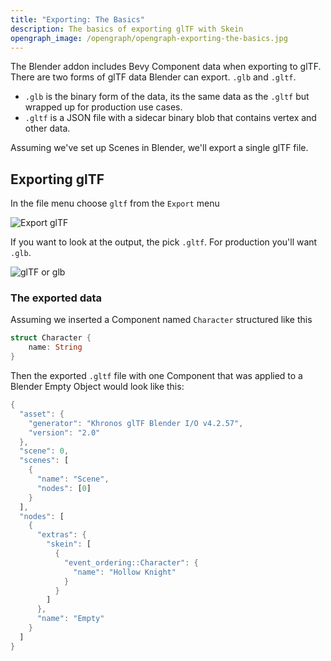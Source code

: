 ```yaml
---
title: "Exporting: The Basics"
description: The basics of exporting glTF with Skein
opengraph_image: /opengraph/opengraph-exporting-the-basics.jpg
---
```


The Blender addon includes Bevy Component data when exporting to glTF.
There are two forms of glTF data Blender can export. `.glb` and `.gltf`.

- `.glb` is the binary form of the data, its the same data as the `.gltf` but wrapped up for production use cases.
- `.gltf` is a JSON file with a sidecar binary blob that contains vertex and other data.

Assuming we've set up Scenes in Blender, we'll export a single glTF file.

## Exporting glTF

In the file menu choose `gltf` from the `Export` menu

![Export glTF](/images/the-blender-addon/export-menu.avif)

If you want to look at the output, the pick `.gltf`. For production you'll want `.glb`.

![glTF or glb](/images/the-blender-addon/glb-or-gltf.avif)

### The exported data

Assuming we inserted a Component named `Character` structured like this

```rust
struct Character {
    name: String
}
```

Then the exported `.gltf` file with one Component that was applied to a Blender Empty Object would look like this:

```rust
{
  "asset": {
    "generator": "Khronos glTF Blender I/O v4.2.57",
    "version": "2.0"
  },
  "scene": 0,
  "scenes": [
    {
      "name": "Scene",
      "nodes": [0]
    }
  ],
  "nodes": [
    {
      "extras": {
        "skein": [
          {
            "event_ordering::Character": {
              "name": "Hollow Knight"
            }
          }
        ]
      },
      "name": "Empty"
    }
  ]
}
```
